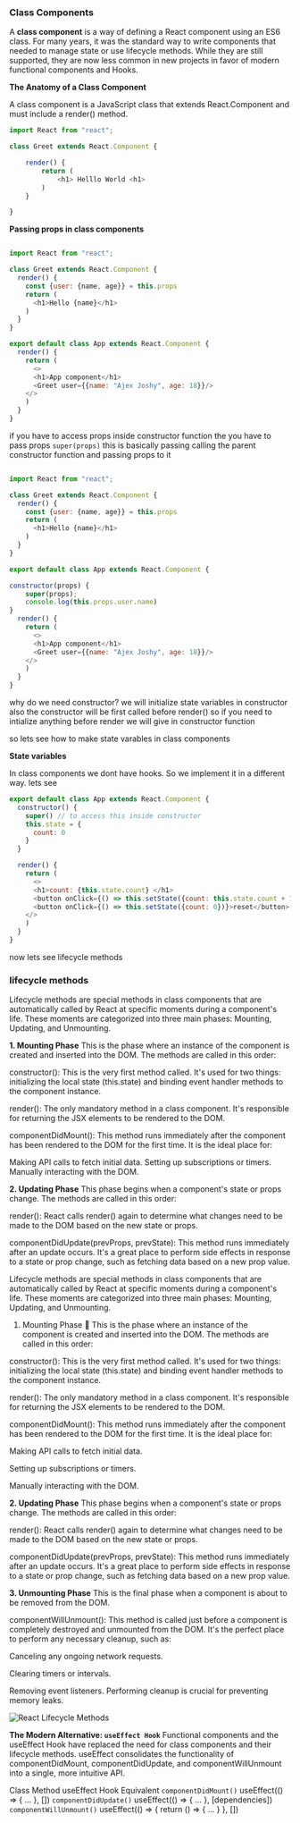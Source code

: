 ### Class Components

A **class component** is a way of defining a React component using an ES6 class. For many years, it was the standard way to write components that needed to manage state or use lifecycle methods. While they are still supported, they are now less common in new projects in favor of modern functional components and Hooks.

**The Anatomy of a Class Component**

A class component is a JavaScript class that extends React.Component and must include a render() method.

```js
import React from "react";

class Greet extends React.Component {

    render() {
        return (
            <h1> Helllo World <h1>
        )
    }

}


```

**Passing props in class components**


```js

import React from "react";

class Greet extends React.Component {
  render() {
    const {user: {name, age}} = this.props
    return (
      <h1>Hello {name}</h1>
    )
  }
}

export default class App extends React.Component {
  render() {
    return (
      <>
      <h1>App component</h1>
      <Greet user={{name: "Ajex Joshy", age: 18}}/>
    </>
    )
  }
}


```

if you have to access props inside constructor function the you have to pass props 
`super(props)`
this is basically passing calling the parent constructor function and passing props to it

```js

import React from "react";

class Greet extends React.Component {
  render() {
    const {user: {name, age}} = this.props
    return (
      <h1>Hello {name}</h1>
    )
  }
}

export default class App extends React.Component {

constructor(props) {
    super(props);
    console.log(this.props.user.name)
}
  render() {
    return (
      <>
      <h1>App component</h1>
      <Greet user={{name: "Ajex Joshy", age: 18}}/>
    </>
    )
  }
}


```

why do we need constructor? 
we will initialize state variables in constructor 
also the constructor will be first called before render() so if you need to intialize anything before render we will give in constructor function

so lets see how to make state varables in class components

**State variables**

In class components we dont have hooks. So we implement it in a different way. lets see

```js
export default class App extends React.Component {
  constructor() {
    super() // to access this inside constructor
    this.state = {
      count: 0
    }
  }

  render() {
    return (
      <>
      <h1>count: {this.state.count} </h1>
      <button onClick={() => this.setState({count: this.state.count + 1})}>Increase</button>
      <button onClick={() => this.setState({count: 0})}>reset</button>
    </>
    )
  }
}

```

now lets see lifecycle methods

### lifecycle methods


Lifecycle methods are special methods in class components that are automatically called by React at specific moments during a component's life. These moments are categorized into three main phases: Mounting, Updating, and Unmounting.


**1. Mounting Phase** 
This is the phase where an instance of the component is created and inserted into the DOM. The methods are called in this order:

constructor(): This is the very first method called. It's used for two things: initializing the local state (this.state) and binding event handler methods to the component instance.

render(): The only mandatory method in a class component. It's responsible for returning the JSX elements to be rendered to the DOM.

componentDidMount(): This method runs immediately after the component has been rendered to the DOM for the first time. It is the ideal place for:

Making API calls to fetch initial data.
Setting up subscriptions or timers.
Manually interacting with the DOM.


**2. Updating Phase** 
This phase begins when a component's state or props change. The methods are called in this order:

render(): React calls render() again to determine what changes need to be made to the DOM based on the new state or props.

componentDidUpdate(prevProps, prevState): This method runs immediately after an update occurs. It's a great place to perform side effects in response to a state or prop change, such as fetching data based on a new prop value.


Lifecycle methods are special methods in class components that are automatically called by React at specific moments during a component's life. These moments are categorized into three main phases: Mounting, Updating, and Unmounting.

1. Mounting Phase 🚀
This is the phase where an instance of the component is created and inserted into the DOM. The methods are called in this order:

constructor(): This is the very first method called. It's used for two things: initializing the local state (this.state) and binding event handler methods to the component instance.

render(): The only mandatory method in a class component. It's responsible for returning the JSX elements to be rendered to the DOM.

componentDidMount(): This method runs immediately after the component has been rendered to the DOM for the first time. It is the ideal place for:

Making API calls to fetch initial data.

Setting up subscriptions or timers.

Manually interacting with the DOM.

**2. Updating Phase** 
This phase begins when a component's state or props change. The methods are called in this order:

render(): React calls render() again to determine what changes need to be made to the DOM based on the new state or props.

componentDidUpdate(prevProps, prevState): This method runs immediately after an update occurs. It's a great place to perform side effects in response to a state or prop change, such as fetching data based on a new prop value.

**3. Unmounting Phase**
This is the final phase when a component is about to be removed from the DOM.

componentWillUnmount(): This method is called just before a component is completely destroyed and unmounted from the DOM. It's the perfect place to perform any necessary cleanup, such as:

Canceling any ongoing network requests.

Clearing timers or intervals.

Removing event listeners.
Performing cleanup is crucial for preventing memory leaks.

![React Lifecycle Methods](https://projects.wojtekmaj.pl/react-lifecycle-methods-diagram/ogimage.png)

**The Modern Alternative: `useEffect Hook`**
Functional components and the useEffect Hook have replaced the need for class components and their lifecycle methods. useEffect consolidates the functionality of componentDidMount, componentDidUpdate, and componentWillUnmount into a single, more intuitive API.

Class Method	useEffect Hook Equivalent
`componentDidMount()`	useEffect(() => { ... }, [])
`componentDidUpdate()`	useEffect(() => { ... }, [dependencies])
`componentWillUnmount()`	useEffect(() => { return () => { ... } }, [])


